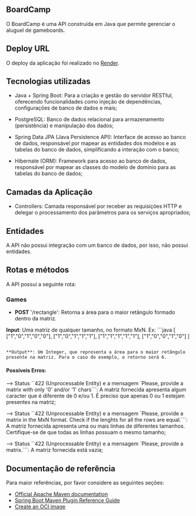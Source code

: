## BoardCamp

O BoardCamp é uma API construída em Java que permite gerenciar o aluguel de gameboards.

## Deploy URL

O deploy da aplicação foi realizado no [Render](https://rectangle-finder-back.onrender.com).

## Tecnologias utilizadas

* Java + Spring Boot:  Para a criação e gestão do servidor RESTful, oferecendo funcionalidades como injeção de dependências, configurações de banco de dados e mais;

* PostgreSQL:  Banco de dados relacional para armazenamento (persistência) e manipulação dos dados;

* Spring Data JPA (Java Persistence API):  Interface de acesso ao banco de dados, responsável por mapear as entidades dos modelos e as tabelas do banco de dados, simplificando a interação com o banco;

* Hibernate (ORM):  Framework para acesso ao banco de dados, responsável por mapear as classes do modelo de domínio para as tabelas do banco de dados;

## Camadas  da Aplicação

* Controllers: Camada responsável por receber as requisições HTTP e delegar o processamento dos parâmetros para os serviços apropriados;

## Entidades

A API não possui integração com um banco de dados, por isso, não possui entidades.


## Rotas e métodos
A API possui a seguinte rota:

### Games
* **POST** '/rectangle': Retorna a área para o maior retângulo formado dentro da matriz.

**Input**:  Uma matriz de qualquer tamanho, no formato MxN.
Ex: ```java
[
  ["1","0","1","0","0"],
  ["1","0","1","1","1"],
  ["1","1","1","1","1"],
  ["1","0","0","1","0"]
]
```

**Output**: Um Integer, que representa a área para o maior retângulo presente na matriz. Para o caso do exemplo, o retorno será 6.
```


#### Possíveis Erros:
--> Status ``422 (Unprocessable Entity) e a mensagem `Please, provide a matrix with only '0' and/or '1' chars```: A matriz fornecida apresenta algum caracter que é diferente de 0 e/ou 1. É preciso que apenas 0 ou 1 estejam presentes na matriz;

--> Status ``422 (Unprocessable Entity) e a mensagem `Please, provide a matrix in the MxN format. Check if the lenghts for all the rows are equal.```: A matriz fornecida apresenta uma ou mais linhas de diferentes tamanhos. Certifique-se de que todas as linhas possuam o mesmo tamanho;

--> Status ``422 (Unprocessable Entity) e a mensagem `Please, provide a matrix.```: A matriz fornecida está vazia;













## Documentação de referência
Para maior referências, por favor considere as seguintes seções:
* [Official Apache Maven documentation](https://maven.apache.org/guides/index.html)
* [Spring Boot Maven Plugin Reference Guide](https://docs.spring.io/spring-boot/docs/3.2.2/maven-plugin/reference/html/)
* [Create an OCI image](https://docs.spring.io/spring-boot/docs/3.2.2/maven-plugin/reference/html/#build-image)




